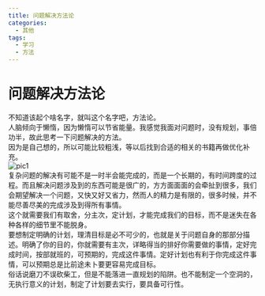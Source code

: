 ```yaml
---
title: 问题解决方法论
categories:
  - 其他
tags:
  - 学习
  - 方法
---
```


# 问题解决方法论

不知道该起个啥名字，就叫这个名字吧，方法论。<br/> 人脑倾向于懒惰，因为懒惰可以节省能量。我感觉我面对问题时，没有规划，事倍功半，故此思考一下问题解决的方法。<br/> 因为是自己想的，所以可能比较粗浅，等以后找到合适的相关的书籍再做优化补充。<br/> <img alt="pic1" src="https://img-blog.csdnimg.cn/20210402114549794.jpg?x-oss-process=image/watermark,type_ZmFuZ3poZW5naGVpdGk,shadow_10,text_aHR0cHM6Ly9ibG9nLmNzZG4ubmV0L20wXzM3NTY1NzM2,size_16,color_FFFFFF,t_70#pic_center"/><br/> 复杂问题的解决有可能不是一时半会能完成的，而是一个长期的，有时间跨度的过程。而且解决问题涉及到的东西可能是很广的，方方面面面的会牵扯到很多，我们会期望解决一个问题，又快又好又省力，然而人的精力是有限的，很多时候，并不能尽善尽美的完成涉及到得所有事情。<br/> 这个就需要我们有取舍，分主次，定计划，才能完成我们的目标，而不是迷失在各种各样的细节里不能脱身。<br/> 要想制定明确的计划，理清目标是必不可少的，也就是关于问题自身的那部分描述。明确了你的目的，你就需要有主次，详略得当的排好你需要做的事情，定好完成时间，按部就班的，可预期的，完成这件事情。定好计划也有利于你完成这件事情，可以预期总是比前途未卜要更容易完成目标。<br/> 俗话说磨刀不误砍柴工，但是不能落进一直规划的陷阱。也不能制定一个空洞的，无执行意义的计划，制定了计划要去实行，要具备可行性。
